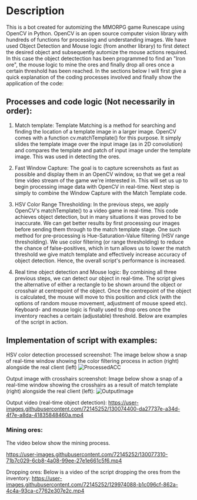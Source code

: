 # Description

This is a bot created for automizing the MMORPG game Runescape using OpenCV in Python. OpenCV is an open source computer vision library with hundreds of functions for processing and understanding images. We have used Object Detection and Mouse logic (from another library) to first detect the desired object and subsequently automize the mouse actions required. In this case the object detectection has been programmed to find an "Iron ore", the mouse logic to mine the ores and finally drop all ores once a certain threshold has been reached. In the sections below I will first give a quick explanation of the coding processes involved and finally show the application of the code:

## Processes and code logic (Not necessarily in order):


1. Match template: Template Matching is a method for searching and finding the location of a template image in a larger image. OpenCV comes with a function cv.matchTemplate() for this purpose. It simply slides the template image over the input image (as in 2D convolution) and compares the template and patch of input image under the template image. This was used in detecting the ores. 

2. Fast Window Capture: The goal is to capture screenshots as fast as possible and display them in an OpenCV window, so that we get a real time video stream of the game we're interested in. This will set us up to begin processing image data with OpenCV in real-time. Next step is simply to combine the Window Capture with the Match Template code.


3. HSV Color Range Thresholding: In the previous steps, we apply OpenCV's matchTemplate() to a video game in real-time. This code achieves object detection, but in many situations it was proved to be inaccurate. We can get better results by first processing our images before sending them through to the match template stage. One such method for pre-processing is Hue-Saturation-Value filtering (HSV range thresholding). We use color filtering (or range thresholding) to reduce the chance of false-positives, which in turn allows us to lower the match threshold we give match template and effectively increase accuracy of object detection. Hence, the overall script's performance is increased.


4. Real time object detection and Mouse logic: By combining all three previous steps, we can detect our object in real-time. The script gives the alternative of either a rectangle to be shown around the object or crosshair at centrepoint of the object. Once the centrepoint of the object is calculated, the mouse will move to this position and click (with the options of random mouse movement, adjustment of mouse speed etc). Keyboard- and mouse logic is finally used to drop ores once the inventory reaches a certain (adjustable) threshold. Below are examples of the script in action.

## Implementation of script with examples:

HSV color detection processed screenshot: 
The image below show a snap of real-time window showing the color filtering process in action (right) alongside the real client (left)
![ProcessedACC](https://user-images.githubusercontent.com/72145252/130072585-03fc2d02-fd88-4109-9e81-0772c50ed588.png)

Output image with crosshairs screenshot:
Image below show a snap of a real-time window showing the crosshairs as a result of match template (right) alongside the real client (left):
![OutputImage](https://user-images.githubusercontent.com/72145252/130072823-2dbd2840-cd63-41bc-94f2-c928528c0d5d.png)


Output video (real-time object detection): 
https://user-images.githubusercontent.com/72145252/130074400-da27737e-a34d-4f7e-a8da-41835848460a.mp4


### Mining ores:
The video below show the mining process. 


https://user-images.githubusercontent.com/72145252/130077310-71b7c029-6cb8-4a08-99ee-27e1e661c5f6.mp4




Dropping ores: Below is a video of the script dropping the ores from the inventory:
https://user-images.githubusercontent.com/72145252/129974088-b1c096cf-862a-4c4a-93ca-c7762e307e2c.mp4

